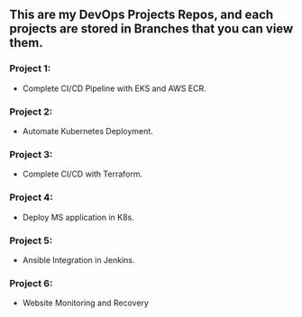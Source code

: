 ## This are my DevOps Projects Repos, and each projects are stored in Branches that you can view them. 

### Project 1:
- Complete CI/CD Pipeline with EKS and AWS ECR.

### Project 2:
- Automate Kubernetes Deployment.

### Project 3:
- Complete CI/CD with Terraform.

### Project 4:
- Deploy MS application in K8s.

### Project 5:
- Ansible Integration in Jenkins.

### Project 6:
- Website Monitoring and Recovery
